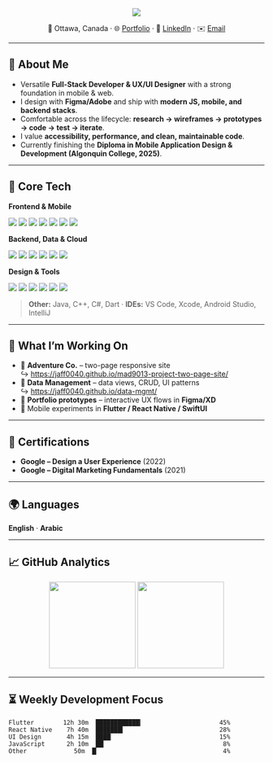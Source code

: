 <!-- Typing Intro -->
<p align="center">
  <img src="https://readme-typing-svg.herokuapp.com?size=24&color=00BFFF&center=true&vCenter=true&width=700&lines=Hi+👋,+I'm+Sayed+Jaffar;Full-Stack+Developer+%26+UI%2FUX+Designer;Web+%26+Mobile+Apps;Always+building,+always+learning+🚀" />
</p>

<!-- Location & Links -->
<p align="center">
  📍 Ottawa, Canada ·
  🌐 <a href="https://www.sayedj.com" target="_blank">Portfolio</a> ·
  💼 <a href="https://www.linkedin.com/in/sayed-jaffar" target="_blank">LinkedIn</a> ·
  ✉️ <a href="mailto:Uxuidesigner10@gmail.com">Email</a>
</p>

---

## 🚀 About Me
- Versatile **Full-Stack Developer & UX/UI Designer** with a strong foundation in mobile & web.
- I design with **Figma/Adobe** and ship with **modern JS, mobile, and backend stacks**.
- Comfortable across the lifecycle: **research → wireframes → prototypes → code → test → iterate**.
- I value **accessibility, performance, and clean, maintainable code**.
- Currently finishing the **Diploma in Mobile Application Design & Development (Algonquin College, 2025)**.

---

## 🧰 Core Tech
**Frontend & Mobile**
<p>
  <img src="https://img.icons8.com/color/36/html-5--v1.png"/>
  <img src="https://img.icons8.com/color/36/css3.png"/>
  <img src="https://img.icons8.com/color/36/javascript--v1.png"/>
  <img src="https://img.icons8.com/color/36/react-native.png"/>
  <img src="https://img.icons8.com/color/36/flutter.png"/>
  <img src="https://img.icons8.com/color/36/swift.png"/>
  <img src="https://img.icons8.com/color/36/kotlin.png"/>
</p>

**Backend, Data & Cloud**
<p>
  <img src="https://img.icons8.com/color/36/nodejs.png"/>
  <img src="https://img.icons8.com/color/36/python.png"/>
  <img src="https://img.icons8.com/color/36/mysql-logo.png"/>
  <img src="https://img.icons8.com/color/36/mongodb.png"/>
  <img src="https://img.icons8.com/color/36/amazon-web-services.png"/>
  <img src="https://img.icons8.com/ios-glyphs/36/github.png"/>
</p>

**Design & Tools**
<p>
  <img src="https://img.icons8.com/color/36/figma--v1.png"/>
  <img src="https://img.icons8.com/color/36/adobe-illustrator--v1.png"/>
  <img src="https://img.icons8.com/color/36/adobe-photoshop--v1.png"/>
  <img src="https://img.icons8.com/color/36/adobe-xd.png"/>
  <img src="https://img.icons8.com/color/36/visual-studio-code-2019.png"/>
  <img src="https://img.icons8.com/ios-glyphs/36/git.png"/>
</p>

> **Other:** Java, C++, C#, Dart · **IDEs:** VS Code, Xcode, Android Studio, IntelliJ

---

## 🧪 What I’m Working On
- 🔭 **Adventure Co.** – two-page responsive site  
  ↪︎ https://jaff0040.github.io/mad9013-project-two-page-site/
- 👯 **Data Management** – data views, CRUD, UI patterns  
  ↪︎ https://jaff0040.github.io/data-mgmt/
- 🎨 **Portfolio prototypes** – interactive UX flows in **Figma/XD**
- 📱 Mobile experiments in **Flutter / React Native / SwiftUI**

---

## 🏅 Certifications
- **Google – Design a User Experience** (2022)  
- **Google – Digital Marketing Fundamentals** (2021)

---

## 🌍 Languages
**English** · **Arabic**

---

## 📈 GitHub Analytics
<p align="center">
  <img src="https://github-readme-stats.vercel.app/api?username=jaff0400&show_icons=true&theme=tokyonight" height="170" />
  <img src="https://github-readme-stats.vercel.app/api/top-langs/?username=jaff0400&layout=compact&theme=tokyonight" height="170" />
</p>

---

## ⏳ Weekly Development Focus
<!-- Replace with your own WakaTime if you use it; otherwise keep as sample -->
```text
Flutter        12h 30m  ████████████▎                     45%
React Native    7h 40m  ███████▍                          28%
UI Design       4h 15m  ████▏                             15%
JavaScript      2h 10m  ██▏                                8%
Other             50m  █▏                                  4%
